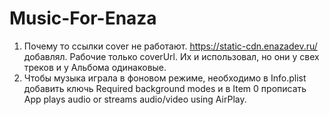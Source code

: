 # Music-For-Enaza
1) Почему то ссылки cover не работают. https://static-cdn.enazadev.ru/ добавлял. Рабочие только coverUrl. Их и использовал, но они у свех треков и у Альбома одинаковые.
2) Чтобы музыка играла в фоновом режиме, необходимо в Info.plist добавить ключь Required background modes и в Item 0 прописать App plays audio or streams audio/video using AirPlay.
